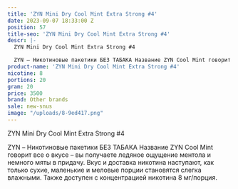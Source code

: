 ```yaml
---
title: 'ZYN Mini Dry Cool Mint Extra Strong #4'
date: 2023-09-07 18:33:00 Z
position: 57
title-seo: 'ZYN Mini Dry Cool Mint Extra Strong #4'
descr: |-
  ZYN Mini Dry Cool Mint Extra Strong #4

  ZYN – Никотиновые пакетики БЕЗ ТАБАКА Название ZYN Cool Mint говорит все о вкусе – вы получаете ледяное ощущение ментола и немного мяты в придачу. Вкус и доставка никотина наступают, как только сухие, маленькие и меловые порции становятся слегка влажными. Также доступен с концентрацией никотина 8 мг/порция.
product-name: 'ZYN Mini Dry Cool Mint Extra Strong #4'
nicotine: 8
portions: 20
gram: 20
price: 3500
brand: Other brands
sale: new-snus
image: "/uploads/8-9ed417.png"
---
```


ZYN Mini Dry Cool Mint Extra Strong #4

ZYN – Никотиновые пакетики БЕЗ ТАБАКА Название ZYN Cool Mint говорит все о вкусе – вы получаете ледяное ощущение ментола и немного мяты в придачу. Вкус и доставка никотина наступают, как только сухие, маленькие и меловые порции становятся слегка влажными. Также доступен с концентрацией никотина 8 мг/порция.